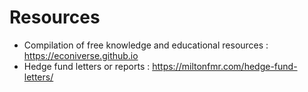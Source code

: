 # Resources

* Compilation of free knowledge and educational resources : <https://econiverse.github.io>
* Hedge fund letters or reports : <https://miltonfmr.com/hedge-fund-letters/>
